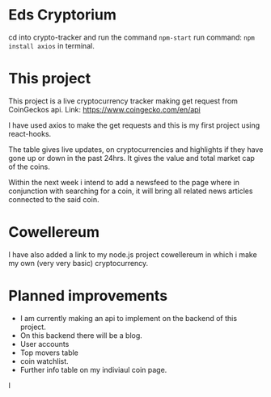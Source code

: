# Eds Cryptorium
cd into crypto-tracker and run the command ```npm-start``` run command: ```npm install axios``` in terminal.

# This project
This project is a live cryptocurrency tracker making get request from CoinGeckos api. Link: https://www.coingecko.com/en/api

I have used axios to make the get requests and this is my first project using react-hooks.

The table gives live updates, on cryptocurrencies and highlights if they have gone up or down in the past 24hrs. It gives the value and total market cap of the coins.

Within the next week i intend to add a newsfeed to the page where in conjunction with searching for a coin, it will bring all related news articles connected to the said coin.

# Cowellereum
I have also added a link to my node.js project cowellereum in which i make my own (very very basic) cryptocurrency.

# Planned improvements 
* I am currently making an api to implement on the backend of this project. 
* On this backend there will be a blog. 
* User accounts
* Top movers table
* coin watchlist. 
* Further info table on my indiviaul coin page. 

I
